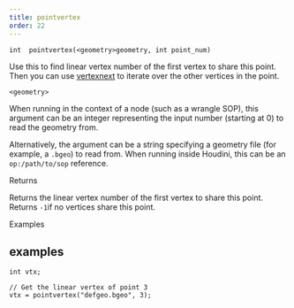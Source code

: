 ```yaml
---
title: pointvertex
order: 22
---
```

`int  pointvertex(<geometry>geometry, int point_num)`

Use this to find linear vertex number of the first vertex to share this point.
Then you can use [vertexnext](./vertexnext "Returns the linear vertex number of the next vertex sharing a point with a given vertex.") to iterate over the other vertices in the point.

`<geometry>`

When running in the context of a node (such as a wrangle SOP), this argument can be an integer representing the input number (starting at 0) to read the geometry from.

Alternatively, the argument can be a string specifying a geometry file (for example, a `.bgeo`) to read from. When running inside Houdini, this can be an `op:/path/to/sop` reference.

Returns

Returns the linear vertex number of the first vertex to share this point.
Returns `-1`if no vertices share this point.

Examples

## examples

```vex
int vtx;

// Get the linear vertex of point 3
vtx = pointvertex("defgeo.bgeo", 3);

```
